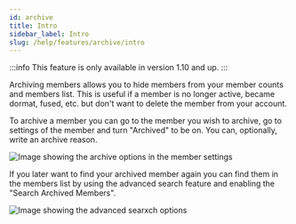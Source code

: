 ```yaml
---
id: archive
title: Intro
sidebar_label: Intro
slug: /help/features/archive/intro
---
```


:::info
This feature is only available in version 1.10 and up.
:::

Archiving members allows you to hide members from your member counts and members list. This is useful if a member is no longer active, became dormat, fused, etc. but don't want to delete the member from your account.

To archive a member you can go to the member you wish to archive, go to settings of the member and turn "Archived" to be on. You can, optionally, write an archive reason.

![Image showing the archive options in the member settings](/img/features/SP_AH_Setup.png)

If you later want to find your archived member again you can find them in the members list by using the advanced search feature and enabling the "Search Archived Members".

![Image showing the advanced searxch options](/img/features/SP_AH_Search.png)
